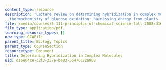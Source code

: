 ```yaml
---
content_type: resource
description: 'Lecture review on determining hybridization in complex molecules, and
  thermochemistry of glucose oxidation: harnessing energy from plants.'
file: /media/courses/5-111-principles-of-chemical-science-fall-2008/d16e04cec2f3257ebe8356476c92a908_bioex_lect16.pdf
file_type: application/pdf
learning_resource_types: []
ocw_type: OCWFile
parent_title: Biology Topics
parent_type: CourseSection
resourcetype: Document
title: Determining Hybridization in Complex Molecules
uid: d16e04ce-c2f3-257e-be83-56476c92a908
---
```

